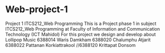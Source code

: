 # Web-project-1
Project 1 ITCS212_Web Programming
This is a Project phase 1 in subject ITCS212_Web Programming at Faculty of Information and Communication Technology (ICT Mahidol)
For this project we design and develop about Lollipop Music
6388014 Waris Damkham
6388020 Chalumphu Atjarit
6388022 Pattanan Korkiattrakool
//6388120 Krittapat Donsom
